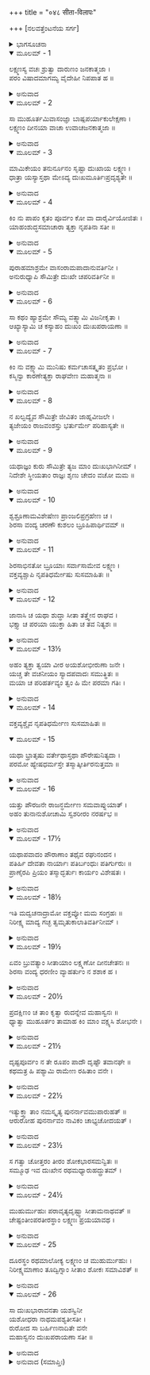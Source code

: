 +++
title = "०४८ सीता-विलापः"

+++
[ನಲವತ್ತೆಂಟನೆಯ ಸರ್ಗ]



<details><summary>ಭಾಗಸೂಚನಾ</summary>

ಶ್ರೀರಾಮನಿಗೆ ಸೀತೆಯ ಸಂದೇಶ, ಲಕ್ಷ್ಮಣನ ಪ್ರಯಾಣ
</details>

<details open><summary>ಮೂಲಮ್ - 1</summary>

ಲಕ್ಷ್ಮಣಸ್ಯ ವಚಃ ಶ್ರುತ್ವಾ ದಾರುಣಂ ಜನಕಾತ್ಮಜಾ ।  
ಪರಂ ವಿಷಾದಮಾಗಮ್ಯ ವೈದೇಹೀ ನಿಪಪಾತ ಹ ॥
</details>

<details><summary>ಅನುವಾದ</summary>

ಲಕ್ಷ್ಮಣನು ಹೇಳಿದ ದಾರುಣವಾದ ಮಾತನ್ನು ಕೇಳಿ ವೈದೇಹಿಯು ಅತ್ಯಂತ ವಿಷಣ್ಣಳಾಗಿ ನೆಲಕ್ಕೆ ಬಿದ್ದುಬಿಟ್ಟಳು.॥1॥
</details>

<details open><summary>ಮೂಲಮ್ - 2</summary>

ಸಾ ಮುಹೂರ್ತಮಿವಾಸಂಜ್ಞಾ ಬಾಷ್ಪಪರ್ಯಾಕುಲೇಕ್ಷಣಾ ।  
ಲಕ್ಷ್ಮಣಂ ದೀನಯಾ ವಾಚಾ ಉವಾಚಜನಕಾತ್ಮಜಾ ॥
</details>

<details><summary>ಅನುವಾದ</summary>

ಕಂಬನಿ ತುಂಬಿದ ಕಣ್ಣುಗಳಿಂದ ಕೂಡಿದ್ದ ಸೀತಾದೇವಿಯು ಸ್ವಲ್ಪ ಹೊತ್ತಿನ ಬಳಿಕ ಎಚ್ಚರಗೊಂಡು ಲಕ್ಷ್ಮಣನಲ್ಲಿ ದೈನ್ಯ ತುಂಬಿದ ಈ ಮಾತನ್ನು ಹೇಳಿದಳು.॥2॥
</details>

<details open><summary>ಮೂಲಮ್ - 3</summary>

ಮಾಮಿಕೇಯಂ ತನುರ್ನೂನಂ ಸೃಷ್ಟಾ ದುಃಖಾಯ ಲಕ್ಷ್ಮಣ ।  
ಧಾತ್ರಾ ಯಸ್ಯಾಸ್ತಥಾ ಮೇಽದ್ಯ ದುಃಖಮೂರ್ತಿಃಪ್ರದೃಶ್ಯತೇ ॥
</details>

<details><summary>ಅನುವಾದ</summary>

ಲಕ್ಷ್ಮಣ! ನಿಶ್ಚಯವಾಗಿಯೂ ವಿಧಾತನು ನನ್ನ ಶರೀರವನ್ನು ಕೇವಲ ದುಃಖ ಅನುಭವಿಸಲೆಂದೇ ಸೃಷ್ಟಿಸಿರುವನು. ಅದರಿಂದ ಇಂದು ಎಲ್ಲ ದುಃಖಗಳು ಮೂರ್ತಿಮಂತರಾಗಿ ನನಗೆ ಕಂಡು ಬರುತ್ತಿವೆ.॥3॥
</details>

<details open><summary>ಮೂಲಮ್ - 4</summary>

ಕಿಂ ನು ಪಾಪಂ ಕೃತಂ ಪೂರ್ವಂ ಕೋ ವಾ ದಾರೈರ್ವಿಯೋಜಿತಃ ।  
ಯಾಹಂಶುದ್ಧಸಮಾಚಾರಾ ತ್ಯಕ್ತಾ ನೃಪತಿನಾ ಸತೀ ॥
</details>

<details><summary>ಅನುವಾದ</summary>

ನಾನು ಹಿಂದಿನ ಜನ್ಮದಲ್ಲಿ ಯಾವ ಪಾಪ ಮಾಡಿದ್ದೇನೋ, ಅಥವಾ ಯಾರನ್ನು ಪತ್ನಿಯಿಂದ ಬೇರ್ಪಡಿಸಿದ್ದೇನೋ, ನಾನು ಶುದ್ಧ ಆಚರಣವುಳ್ಳವಳಾಗಿದ್ದರೂ ಮಹಾರಾಜರು ನನ್ನನ್ನು ತ್ಯಜಿಸಿಬಿಟ್ಟಿರುವರು.॥4॥
</details>

<details open><summary>ಮೂಲಮ್ - 5</summary>

ಪುರಾಹಮಾಶ್ರಮೇ ವಾಸಂರಾಮಪಾದಾನುವರ್ತಿನೀ ।  
ಅನುರುಧ್ಯಾಪಿ ಸೌಮಿತ್ರೇ ದುಃಖೇ ಚಪರಿವರ್ತಿನೀ ॥
</details>

<details><summary>ಅನುವಾದ</summary>

ಸುಮಿತ್ರಾನಂದನ! ಮೊದಲು ನಾನು ವನವಾಸದ ದುಃಖದಲ್ಲಿ ಬಿದ್ದರೂ ಅದನ್ನು ಸಹಿಸಿ ಶ್ರೀರಾಮನ ಚರಣಗಳನ್ನು ಅನುಸರಿಸುತ್ತಾ ಆಶ್ರಮದಲ್ಲಿ ಇರಲು ಇಚ್ಛಿಸುತ್ತಿದ್ದೆ.॥5॥
</details>

<details open><summary>ಮೂಲಮ್ - 6</summary>

ಸಾ ಕಥಂ ಹ್ಯಾಶ್ರಮೇ ಸೌಮ್ಯ ವತ್ಸ್ಯಾಮಿ ವಿಜನೀಕೃತಾ ।  
ಆಖ್ಯಾಸ್ಯಾಮಿ ಚ ಕಸ್ಯಾಹಂ ದುಃಖಂ ದುಃಖಪರಾಯಣಾ ॥
</details>

<details><summary>ಅನುವಾದ</summary>

ಆದರೆ ಸೌಮ್ಯ! ಈಗ ನಾನು ಒಬ್ಬಂಟಿಗಳಾಗಿ ಪ್ರಿಯಜನರಿಂದ ಅಗಲಿ ಹೇಗೆ ಆಶ್ರಮದಲ್ಲಿ ವಾಸಿಸಲಿ? ನನ್ನ ದುಃಖವನ್ನು ಯಾರಲ್ಲಿ ಹೇಳಿಕೊಳ್ಳಲಿ.॥6॥
</details>

<details open><summary>ಮೂಲಮ್ - 7</summary>

ಕಿಂ ನು ವಕ್ಷ್ಯಾಮಿ ಮುನಿಷು ಕರ್ಮಚಾಸತ್ಕೃತಂ ಪ್ರಭೋ ।  
ಕಸ್ಮಿನ್ವಾ ಕಾರಣೇತ್ಯಕ್ತಾ ರಾಘವೇಣ ಮಹಾತ್ಮನಾ ॥
</details>

<details><summary>ಅನುವಾದ</summary>

ಪ್ರಭೋ! ಮಹಾತ್ಮಾ ರಘುನಾಥನು ಯಾವ ಅಪರಾಧಕ್ಕಾಗಿ ನಿನ್ನನ್ನು ತ್ಯಜಿಸಿರುವನು ಎಂದು ಮುನಿಗಳು ನನ್ನನ್ನು ಕೇಳಿದರೆ ನಾನು ನಿಮ್ಮ ಯಾವ ಅಪರಾಧವನ್ನು ತಿಳಿಸಲೀ.॥7॥
</details>

<details open><summary>ಮೂಲಮ್ - 8</summary>

ನ ಖಲ್ವದ್ಯೈವ ಸೌಮಿತ್ರೇ ಜೀವಿತಂ ಜಾಹ್ನವೀಜಲೇ ।  
ತ್ಯಜೇಯಂ ರಾಜವಂಶಸ್ತು ಭರ್ತುರ್ಮೇ ಪರಿಹಾಸ್ಯತೇ ॥
</details>

<details><summary>ಅನುವಾದ</summary>

ಸುಮಿತ್ರಾ ಕುಮಾರ! ನಾನು ನನ್ನ ಶರೀರವನ್ನು ಗಂಗೆಯಲ್ಲಿ ವಿಸರ್ಜಿಸಿಬಿಡುವೆನು; ಆದರೆ ಈಗ ಹಾಗೆ ಮಾಡಲಾರೆ; ಏಕೆಂದರೆ ಹೀಗೆ ಮಾಡಿದರೆ ನನ್ನ ಪತಿದೇವನ ರಾಜವಂಶ ನಾಶವಾಗಿ ಹೋದೀತು.॥8॥
</details>

<details open><summary>ಮೂಲಮ್ - 9</summary>

ಯಥಾಜ್ಞಂ ಕುರು ಸೌಮಿತ್ರೇ ತ್ಯಜ ಮಾಂ ದುಃಖಭಾಗಿನೀಮ್ ।  
ನಿದೇಶೇ ಸ್ಥೀಯತಾಂ ರಾಜ್ಞಃ ಶೃಣು ಚೇದಂ ವಚೋ ಮಮ ॥
</details>

<details><summary>ಅನುವಾದ</summary>

ಆದರೆ ಸುಮಿತ್ರಾನಂದನ! ಮಹಾ ರಾಜರು ಆಜ್ಞಾಪಿಸಿದಂತೆ ನೀನು ಮಾಡು. ದುಃಖಿತೆಯಾದ ನನ್ನನ್ನು ಇಲ್ಲೇ ಬಿಟ್ಟು ನೀನು ಮಹಾರಾಜರ ಆಜ್ಞಾಪಾಲನೆ ಯಲ್ಲಿ ಸ್ಥಿರವಾಗಿರು ಹಾಗೂ ನನ್ನ ಈ ಮಾತನ್ನು ಕೇಳು.॥9॥
</details>

<details open><summary>ಮೂಲಮ್ - 10</summary>

ಶ್ವಶ್ರೂಣಾಮವಿಶೇಷೇಣ ಪ್ರಾಂಜಲಿಪ್ರಗ್ರಹೇಣ ಚ ।  
ಶಿರಸಾ ವಂದ್ಯ ಚರಣೌ ಕುಶಲಂ ಬ್ರೂಹಿಪಾರ್ಥಿವಮ್ ॥
</details>

<details><summary>ಅನುವಾದ</summary>

ನನ್ನ ಎಲ್ಲ ಅತ್ತೆಯರಿಗೆ ಕೈಮುಗಿದು ನನ್ನ ಪರವಾಗಿ ಅವರ ಚರಣಗಳಲ್ಲಿ ವಂದಿಸು. ಜೊತೆಗೆ ಮಹಾರಾಜರ ಚರಣಗಳಲ್ಲಿ ಮಸ್ತಕ ಚಾಚಿ ನನ್ನ ಕಡೆಯಿಂದ ಅವರ ಕುಶಲ ವಿಚಾರಿಸು.॥10॥
</details>

<details open><summary>ಮೂಲಮ್ - 11</summary>

ಶಿರಸಾಭಿನತೋ ಬ್ರೂಯಾಃ ಸರ್ವಾಸಾಮೇವ ಲಕ್ಷ್ಮಣ ।  
ವಕ್ತವ್ಯಶ್ಚಾಪಿ ನೃಪತಿಧರ್ಮೇಷು ಸುಸಮಾಹಿತಃ ॥
</details>

<details><summary>ಅನುವಾದ</summary>

ಲಕ್ಷ್ಮಣ! ನೀನು ಅಂತಃಪುರದ ಎಲ್ಲ ವಂದನೀಯ ಸ್ತ್ರೀಯರಿಗೆ ನನ್ನ ಕಡೆಯಿಂದ ಪ್ರಣಾಮ ಮಾಡಿ ನನ್ನ ಸಮಾಚಾರ ಅವರಿಗೆ ತಿಳಿಸು ಹಾಗೂ ಸದಾ ಧರ್ಮಪಾಲನೆಯಲ್ಲಿ ತತ್ಪರರಾದ ಮಹಾರಾಜರಿಗೆ ನನ್ನ ಈ ಸಂದೇಶವನ್ನು ತಿಳಿಸು.॥11॥
</details>

<details open><summary>ಮೂಲಮ್ - 12</summary>

ಜಾನಾಸಿ ಚ ಯಥಾ ಶುದ್ಧಾ ಸೀತಾ ತತ್ತ್ವೇನ ರಾಘವ ।  
ಭಕ್ತ್ಯಾ ಚ ಪರಯಾ ಯುಕ್ತಾ ಹಿತಾ ಚ ತವ ನಿತ್ಯಶಃ ॥
</details>

<details><summary>ಅನುವಾದ</summary>

ರಘುನಂದನ! ಸೀತೆಯು ಶುದ್ಧಚರಿತ್ರಾ ಆಗಿರುವುದು ನೀವು ವಾಸ್ತವವಾಗಿ ತಿಳಿದಿರುವರು. ಸರ್ವದಾ ನಿಮ್ಮ ಹಿತದಲ್ಲೇ ತತ್ಪರಳಾಗಿದ್ದು, ನಿಮ್ಮ ಕುರಿತು ಪರಮ ಪ್ರೇಮ ಭಕ್ತಿ ಇರಿಸುವವಳು ನಾನು.॥12॥
</details>

<details open><summary>ಮೂಲಮ್ - 13½</summary>

ಅಹಂ ತ್ಯಕ್ತಾ ತ್ವಯಾ ವೀರ ಅಯಶೋಭೀರುಣಾ ಜನೇ ।  
ಯಚ್ಚ ತೇ ವಚನೀಯಂ ಸ್ಯಾದಪವಾದಃ ಸಮುತ್ಥಿತಃ ॥  
ಮಯಾ ಚ ಪರಿಹರ್ತವ್ಯಂ ತ್ವಂ ಹಿ ಮೇ ಪರಮಾ ಗತಿಃ ।
</details>

<details><summary>ಅನುವಾದ</summary>

ವೀರ! ನೀವು ಅಪಯಶಕ್ಕೆ ಹೆದರಿಯೇ ನನ್ನನ್ನು ತ್ಯಜಿಸಿರುವಿರಿ; ಆದ್ದರಿಂದ ಲೋಕದಲ್ಲಿ ಆಗುತ್ತಿರುವ ನಿಮ್ಮ ನಿಂದೆ ಅಥವಾ ನನ್ನ ಕಾರಣದಿಂದಾಗಿ ಹರಡಿದ ಅಪವಾದವನ್ನು ದೂರಗೊಳಿಸುವುದು ನನ್ನ ಕರ್ತವ್ಯವೂ ಆಗಿದೆ; ಏಕೆಂದರೆ ನೀವು ನನಗೆ ಪರಮಾಶ್ರಯರಾಗಿರುವಿರಿ.॥13½॥
</details>

<details open><summary>ಮೂಲಮ್ - 14</summary>

ವಕ್ತವ್ಯಶ್ಚೈವ ನೃಪತಿಧರ್ಮೇಣ ಸುಸಮಾಹಿತಃ ॥
</details>

<details open><summary>ಮೂಲಮ್ - 15</summary>

ಯಥಾ ಭ್ರಾತೃಷು ವರ್ತೇಥಾಸ್ತಥಾ ಪೌರೇಷುನಿತ್ಯದಾ ।  
ಪರಮೋ ಹ್ಯೇಷಧರ್ಮಸ್ತೇ ತಸ್ಮಾತ್ಕೀರ್ತಿರನುತ್ತಮಾ ॥
</details>

<details><summary>ಅನುವಾದ</summary>

ಲಕ್ಷ್ಮಣ! ನೀನು ಮಹಾರಾಜರಲ್ಲಿ ಹೇಳು - ನೀವು ಧರ್ಮದಿಂದ ಎಚ್ಚರವಾಗಿ ಇದ್ದು ಪುರವಾಸಿಗಳೊಂದಿಗೆ ತಮ್ಮ ಸಹೋದರರಂತೆ ವರ್ತಿಸಿರಿ. ಇದೇ ನಿಮ್ಮ ಪರಮ ಧರ್ಮವಾಗಿದ್ದು, ಇದರಿಂದಲೇ ನಿಮ್ಮ ಪರಮೋತ್ತಮ ಯಶದ ಪ್ರಾಪ್ತಿಯಾಗಬಲ್ಲದು.॥14-15॥
</details>

<details open><summary>ಮೂಲಮ್ - 16</summary>

ಯತ್ತು ಪೌರಜನೇ ರಾಜನ್ಧರ್ಮೇಣ ಸಮವಾಪ್ನುಯಾತ್ ।  
ಅಹಂ ತುನಾನುಶೋಚಾಮಿ ಸ್ವಶರೀರಂ ನರರ್ಷಭ ॥
</details>

<details><summary>ಅನುವಾದ</summary>

ರಾಜನ್! ಪುರವಾಸಿಗಳ ಕುರಿತು ಧರ್ಮಾನುಕೂಲ ಆಚರಣ ಮಾಡುವುದರಿಂದ ಪ್ರಾಪ್ತವಾಗುವ ಪುಣ್ಯವೇ ನಿಮಗೆ ಉತ್ತಮ ಧರ್ಮ ಮತ್ತು ಕೀರ್ತಿಯಾಗಿದೆ. ಪುರುಷೋತ್ತಮ! ನನಗೆ ನನ್ನ ಶರೀರದ ಬಗ್ಗೆ ಕೊಂಚವೂ ಚಿಂತೆ ಇಲ್ಲ.॥16॥
</details>

<details open><summary>ಮೂಲಮ್ - 17½</summary>

ಯಥಾಪವಾದಂ ಪೌರಾಣಾಂ ತಥೈವ ರಘುನಂದನ ।  
ಪತಿರ್ಹಿ ದೇವತಾ ನಾರ್ಯಾಃ ಪತಿರ್ಬಂಧುಃ ಪತಿರ್ಗುರುಃ ॥  
ಪ್ರಾಣೈರಪಿ ಪ್ರಿಯಂ ತಸ್ಮಾದ್ಭರ್ತುಃ ಕಾರ್ಯಂ ವಿಶೇಷತಃ ।
</details>

<details><summary>ಅನುವಾದ</summary>

ರಘುನಂದನ! ಪುರವಾಸಿಗಳು ಅಪವಾದಗಳಿಂದ ತಪ್ಪಿಸಿಕೊಳ್ಳಲು ಸಾಧ್ಯವಾಗುವಂತೆ ನೀವು ವ್ಯವಹರಿಸಿರಿ. ಸ್ತ್ರೀಯಳಿಗಾಗಿ ಪತಿಯೇ ದೇವತೆ, ಬಂಧು, ಗುರು ಆಗಿರುವನು ಇದಕ್ಕಾಗಿ ಪ್ರಾಣ ಪಣವಾಗಿಟ್ಟುಕೊಂಡು ನಾನು ವಿಶೇಷವಾಗಿ ಪತಿಯ ಪ್ರಿಯವನ್ನೇ ಮಾಡಲು ಬಯಸುತ್ತೇನೆ.॥17½॥
</details>

<details open><summary>ಮೂಲಮ್ - 18½</summary>

ಇತಿ ಮದ್ವಚನಾದ್ರಾಮೋ ವಕ್ತವ್ಯೋ ಮಮ ಸಂಗ್ರಹಃ ॥  
ನಿರೀಕ್ಷ್ಯ ಮಾದ್ಯ ಗಚ್ಛ ತ್ವಮೃತುಕಾಲಾತಿವರ್ತಿನೀಮ್ ।
</details>

<details><summary>ಅನುವಾದ</summary>

ನನ್ನ ಪರವಾಗಿ ಎಲ್ಲ ಮಾತುಗಳನ್ನು ನೀನು ಶ್ರೀರಾಮನಿಗೆ ತಿಳಿಸು ಹಾಗೂ ಇಂದು ನೀನೂ ನನ್ನನ್ನು ನೋಡಿಕೊಂಡು ಹೋಗು. ನಾನೀಗ ಋತುಕಾಲವನ್ನು ದಾಟಿ ಗರ್ಭಿಣಿಯಾಗಿರುವೆನು.॥18½॥
</details>

<details open><summary>ಮೂಲಮ್ - 19½</summary>

ಏವಂ ಬ್ರುವತ್ಯಾಂ ಸೀತಾಯಾಂ ಲಕ್ಷ್ಮಣೋ ದೀನಚೇತನಃ ॥  
ಶಿರಸಾ ವಂದ್ಯ ಧರಣೀಂ ವ್ಯಾಹರ್ತುಂ ನ ಶಶಾಕ ಹ ।
</details>

<details><summary>ಅನುವಾದ</summary>

ಸೀತೆಯು ಹೀಗೆ ಹೇಳಿದಾಗ ಲಕ್ಷ್ಮಣನ ಮನಸ್ಸಿಗೆ ಬಹಳ ದುಃಖವಾಯಿತು. ಅವನು ದಂಡವತ್ ಸೀತೆಗೆ ನಮಸ್ಕರಿಸಿದನು. ಆಗ ಅವನ ಬಾಯಿಯಿಂದ ಯಾವ ಮಾತೂ ಹೊರಡಲಿಲ್ಲ.॥19½॥
</details>

<details open><summary>ಮೂಲಮ್ - 20½</summary>

ಪ್ರದಕ್ಷಿಣಂ ಚ ತಾಂ ಕೃತ್ವಾ ರುದನ್ನೇವ ಮಹಾಸ್ವನಃ ॥  
ಧ್ಯಾತ್ವಾ ಮುಹೂರ್ತಂ ತಾಮಾಹ ಕಿಂ ಮಾಂ ವಕ್ಷ್ಯಸಿ ಶೋಭನೇ ।
</details>

<details><summary>ಅನುವಾದ</summary>

ಅವನು ಗಟ್ಟಿಯಾಗಿ ಅಳುತ್ತಾ ಸೀತಾಮಾತೆಗೆ ಪ್ರದಕ್ಷಿಣೆ ಮಾಡಿ ಎರಡು ಗಳಿಗೆ ವಿಚಾರ ಮಾಡಿ ಹೇಳಿದನು - ಶೋಭನೇ! ನೀವು ಇದನ್ನು ನನ್ನಲ್ಲಿ ಏಕೆ ಹೇಳುತ್ತಿರುವಿ.॥20½॥
</details>

<details open><summary>ಮೂಲಮ್ - 21½</summary>

ದೃಷ್ಟಪೂರ್ವಂ ನ ತೇ ರೂಪಂ ಪಾದೌ ದೃಷ್ಟೌ ತವಾನಘೇ ॥  
ಕಥಮತ್ರ ಹಿ ಪಶ್ಯಾಮಿ ರಾಮೇಣ ರಹಿತಾಂ ವನೇ ।
</details>

<details><summary>ಅನುವಾದ</summary>

ಪುಣ್ಯಾತ್ಮ ಪತಿವ್ರತೆಯೇ! ನಾನು ಮೊದಲೂ ನಿಮ್ಮ ಸಂಪೂರ್ಣರೂಪ ಎಂದೂ ನೋಡಿಲ್ಲ. ಕೇವಲ ನಿಮ್ಮ ಚರಣಗಳನ್ನೇ ದರ್ಶಿಸಿದ್ದೆ. ಮತ್ತೆ ಇಂದು ವನದೊಳಗೆ ಶ್ರೀರಾಮನ ಅನುಪಸ್ಥಿತಿಯಲ್ಲಿ ನಿಮ್ಮ ಕಡೆ ಹೇಗೆ ನೋಡಲಿ.॥21½॥
</details>

<details open><summary>ಮೂಲಮ್ - 22½</summary>

ಇತ್ಯುಕ್ತ್ವಾ ತಾಂ ನಮಸ್ಕೃತ್ಯ ಪುನರ್ನಾವಮುಪಾರುಹತ್ ॥  
ಆರುರೋಹ ಪುನರ್ನಾವಂ ನಾವಿಕಂ ಚಾಭ್ಯಚೋದಯತ್ ।
</details>

<details><summary>ಅನುವಾದ</summary>

ಹೀಗೆ ಹೇಳಿ ಸೀತೆಗೆ ಪುನಃ ನಮಸ್ಕಾರ ಮಾಡಿದನು ಹಾಗೂ ದೋಣಿಯನ್ನು ಹತ್ತಿದನು. ದೋಣಿಯನ್ನೇರಿ ಬೆಸ್ತನಿಗೆ ನಡೆಸುವಂತೆ ಹೇಳಿದನು.॥22½॥
</details>

<details open><summary>ಮೂಲಮ್ - 23½</summary>

ಸ ಗತ್ವಾ ಚೋತ್ತರಂ ತೀರಂ ಶೋಕಭಾರಸಮನ್ವಿತಃ ॥  
ಸಮ್ಮೂಢ ಇವ ದುಃಖೇನ ರಥಮಧ್ಯಾರುಹದ್ದ್ರುತಮ್ ।
</details>

<details><summary>ಅನುವಾದ</summary>

ಶೋಕಭಾರದಿಂದ ಕುಗ್ಗಿದ ಲಕ್ಷ್ಮಣನು ಗಂಗೆಯನ್ನು ದಾಟಿ ದುಃಖದಿಂದಾಗಿ ನಿಶ್ಚೇಷ್ಟಿತನಂತಾಗಿ, ಅದೇ ಸ್ಥಿತಿಯಲ್ಲಿ ಅವಸರವಾಗಿ ರಥವನ್ನೇರಿದನು.॥23½॥
</details>

<details open><summary>ಮೂಲಮ್ - 24½</summary>

ಮುಹುರ್ಮುಹುಃ ಪರಾವೃತ್ಯದೃಷ್ಟ್ವಾ ಸೀತಾಮನಾಥವತ್ ॥  
ಚೇಷ್ಟಂತೀಂಪರತೀರಸ್ಥಾಂ ಲಕ್ಷ್ಮಣಃ ಪ್ರಯಯಾವಥ ।
</details>

<details><summary>ಅನುವಾದ</summary>

ಸೀತೆಯು ಗಂಗಾತೀರದಲ್ಲಿ ಅನಾಥಳಂತೆ ಅಳುತ್ತಾ ನೆಲದಲ್ಲಿ ಮಲಗಿದ್ದಳು. ಲಕ್ಷ್ಮಣನು ಪದೇ-ಪದೇ ಹಿಂತಿರುಗಿ ನೋಡುತ್ತಾ ಹೊರಟುಹೋದನು.॥24½॥
</details>

<details open><summary>ಮೂಲಮ್ - 25</summary>

ದೂರಸ್ಥಂ ರಥಮಾಲೋಕ್ಯ ಲಕ್ಷ್ಮಣಂ ಚ ಮುಹುರ್ಮುಹುಃ ।  
ನಿರೀಕ್ಷ್ಯಮಾಣಾಂ ತೂದ್ವಿಗ್ನಾಂ ಸೀತಾಂ ಶೋಕಃ ಸಮಾವಿಶತ್ ॥
</details>

<details><summary>ಅನುವಾದ</summary>

ರಥ ಮತ್ತು ಲಕ್ಷ್ಮಣ ಕ್ರಮವಾಗಿ ದೂರವಾಗುತ್ತಿರುವಂತೆ, ಸೀತೆಯು ಅವನ ಕಡೆಗೆ ಮತ್ತೆ-ಮತ್ತೆ ನೋಡುತ್ತಾ ಉದ್ವಿಗ್ನಳಾದಳು. ಅವನು ಕಣ್ಣಿಗೆ ಕಾಣದಾದಾಗ ಗಾಢಶೋಕಕ್ಕೆ ಒಳಗಾದಳು.॥25॥
</details>

<details open><summary>ಮೂಲಮ್ - 26</summary>

ಸಾ ದುಃಖಭಾರಾವನತಾ ಯಶಸ್ವಿನೀ  
ಯಶೋಧರಾ ನಾಥಮಪಶ್ಯತೀಸತೀ ।  
ರುರೋದ ಸಾ ಬರ್ಹಿಣನಾದಿತೇ ವನೇ  
ಮಹಾಸ್ವನಂ ದುಃಖಪರಾಯಣಾ ಸತೀ ॥
</details>

<details><summary>ಅನುವಾದ</summary>

ಈಗ ಆಕೆಗೆ ಯಾರೂ ರಕ್ಷಕರು ಕಾಣುತ್ತಿರಲಿಲ್ಲ. ಆದ್ದರಿಂದ ಯಶಸ್ವಿನೀ ಸತೀ ಸೀತೆಯು ದುಃಖಭಾರದಿಂದ ಅದುಮಲ್ಪಟ್ಟು ಚಿಂತಾಮಗ್ನಳಾಗಿ ಮಯೂರ ಕೂಜನದಿಂದ ಪ್ರತಿಧ್ವನಿತವಾದ ಆ ವನದಲ್ಲಿ ಜೋರಾಗಿ ಅಳತೊಡಗಿದಳು.॥26॥
</details>

<details><summary>ಅನುವಾದ (ಸಮಾಪ್ತಿಃ)</summary>

ಶ್ರೀವಾಲ್ಮೀಕಿ ವಿರಚಿತ ಆರ್ಷರಾಮಾಯಣ ಆದಿಕಾವ್ಯದ ಉತ್ತರ ಕಾಂಡದಲ್ಲಿ ನಲವತ್ತೆಂಟನೆಯ ಸರ್ಗ ಪೂರ್ಣವಾಯಿತು. ॥48॥
</details>
